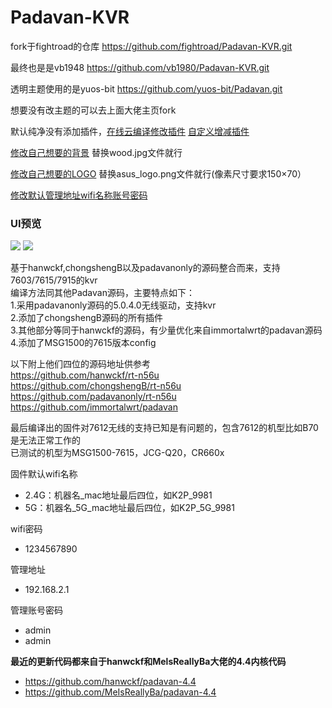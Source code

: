 # Padavan-KVR #

fork于fightroad的仓库 https://github.com/fightroad/Padavan-KVR.git 

最终也是是vb1948  https://github.com/vb1980/Padavan-KVR.git

透明主题使用的是yuos-bit  https://github.com/yuos-bit/Padavan.git

想要没有改主题的可以去上面大佬主页fork

默认纯净没有添加插件，[在线云编译修改插件](.github/workflows/NEWIFI3.yml) [自定义增减插件](trunk/configs/templates/NEWIFI3.config)

[修改自己想要的背景](/trunk/user/www/n56u_ribbon_fixed/bootstrap/img/bg/wood.jpg) 替换wood.jpg文件就行

[修改自己想要的LOGO](/trunk/user/www/n56u_ribbon_fixed/bootstrap/img/asus_logo.png) 替换asus_logo.png文件就行(像素尺寸要求150×70）

[修改默认管理地址wifi名称账号密码](trunk/user/shared/defaults.h) 

### UI预览 ###
![](https://github.com/lmq8267/padavan-KVR/raw/main/.github/workflows/%E6%8D%95%E8%8E%B7(1).PNG)
![](https://github.com/lmq8267/padavan-KVR/raw/main/.github/workflows/%E6%B7%BB%E5%8A%A0%E7%8A%B6%E6%80%81%E6%98%BE%E7%A4%BA%E8%AE%BE%E5%A4%87ipv6%E5%8F%96%E6%B6%88%E9%A1%B6%E9%83%A8%E5%85%B3%E6%9C%BA%E6%8C%89%E9%92%AE%E7%94%A8ttyd%E4%BB%A3%E6%9B%BF.PNG)


基于hanwckf,chongshengB以及padavanonly的源码整合而来，支持7603/7615/7915的kvr  
编译方法同其他Padavan源码，主要特点如下：  
1.采用padavanonly源码的5.0.4.0无线驱动，支持kvr  
2.添加了chongshengB源码的所有插件  
3.其他部分等同于hanwckf的源码，有少量优化来自immortalwrt的padavan源码  
4.添加了MSG1500的7615版本config  
  
以下附上他们四位的源码地址供参考  
https://github.com/hanwckf/rt-n56u  
https://github.com/chongshengB/rt-n56u  
https://github.com/padavanonly/rt-n56u  
https://github.com/immortalwrt/padavan
  
最后编译出的固件对7612无线的支持已知是有问题的，包含7612的机型比如B70是无法正常工作的  
已测试的机型为MSG1500-7615，JCG-Q20，CR660x  
  
固件默认wifi名称
 - 2.4G：机器名_mac地址最后四位，如K2P_9981
 - 5G：机器名_5G_mac地址最后四位，如K2P_5G_9981

wifi密码
 - 1234567890

管理地址
 - 192.168.2.1

管理账号密码
 - admin
 - admin

**最近的更新代码都来自于hanwckf和MelsReallyBa大佬的4.4内核代码**
- https://github.com/hanwckf/padavan-4.4
- https://github.com/MeIsReallyBa/padavan-4.4
